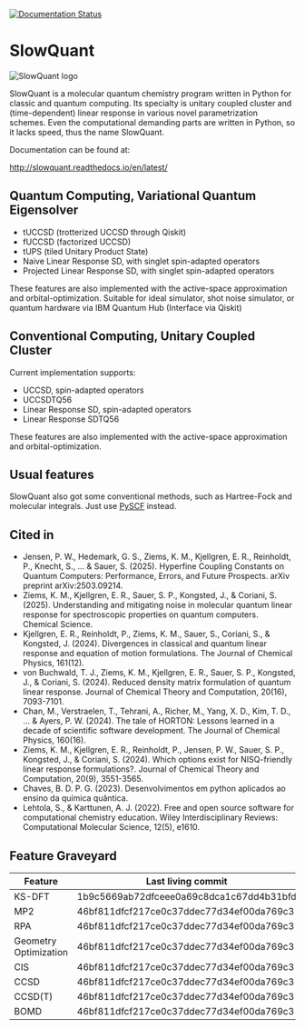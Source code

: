 [![Documentation Status](https://readthedocs.org/projects/slowquant/badge/?version=latest)](http://slowquant.readthedocs.io/en/latest/?badge=latest)

# SlowQuant

![SlowQuant logo](https://cloud.githubusercontent.com/assets/11976167/26658726/5e125b02-466c-11e7-8790-8412789fc9fb.jpg)

SlowQuant is a molecular quantum chemistry program written in Python for classic and quantum computing.
Its specialty is unitary coupled cluster and (time-dependent) linear response in various novel parametrization schemes.
Even the computational demanding parts are written in Python, so it lacks speed, thus the name SlowQuant.

Documentation can be found at:

http://slowquant.readthedocs.io/en/latest/

## Quantum Computing, Variational Quantum Eigensolver

- tUCCSD (trotterized UCCSD through Qiskit)
- fUCCSD (factorized UCCSD)
- tUPS (tiled Unitary Product State)
- Naive Linear Response SD, with singlet spin-adapted operators
- Projected Linear Response SD, with singlet spin-adapted operators

These features are also implemented with the active-space approximation and orbital-optimization.
Suitable for ideal simulator, shot noise simulator, or quantum hardware via IBM Quantum Hub (Interface via Qiskit)

## Conventional Computing, Unitary Coupled Cluster

Current implementation supports:

- UCCSD, spin-adapted operators
- UCCSDTQ56
- Linear Response SD, spin-adapted operators
- Linear Response SDTQ56

These features are also implemented with the active-space approximation and orbital-optimization.

## Usual features

SlowQuant also got some conventional methods, such as Hartree-Fock and molecular integrals.
Just use [PySCF](https://github.com/pyscf/pyscf) instead.

## Cited in

- Jensen, P. W., Hedemark, G. S., Ziems, K. M., Kjellgren, E. R., Reinholdt, P., Knecht, S., ... & Sauer, S. (2025). Hyperfine Coupling Constants on Quantum Computers: Performance, Errors, and Future Prospects. arXiv preprint arXiv:2503.09214.
- Ziems, K. M., Kjellgren, E. R., Sauer, S. P., Kongsted, J., & Coriani, S. (2025). Understanding and mitigating noise in molecular quantum linear response for spectroscopic properties on quantum computers. Chemical Science.
- Kjellgren, E. R., Reinholdt, P., Ziems, K. M., Sauer, S., Coriani, S., & Kongsted, J. (2024). Divergences in classical and quantum linear response and equation of motion formulations. The Journal of Chemical Physics, 161(12).
- von Buchwald, T. J., Ziems, K. M., Kjellgren, E. R., Sauer, S. P., Kongsted, J., & Coriani, S. (2024). Reduced density matrix formulation of quantum linear response. Journal of Chemical Theory and Computation, 20(16), 7093-7101.
- Chan, M., Verstraelen, T., Tehrani, A., Richer, M., Yang, X. D., Kim, T. D., ... & Ayers, P. W. (2024). The tale of HORTON: Lessons learned in a decade of scientific software development. The Journal of Chemical Physics, 160(16).
- Ziems, K. M., Kjellgren, E. R., Reinholdt, P., Jensen, P. W., Sauer, S. P., Kongsted, J., & Coriani, S. (2024). Which options exist for NISQ-friendly linear response formulations?. Journal of Chemical Theory and Computation, 20(9), 3551-3565.
- Chaves, B. D. P. G. (2023). Desenvolvimentos em python aplicados ao ensino da química quântica.
- Lehtola, S., & Karttunen, A. J. (2022). Free and open source software for computational chemistry education. Wiley Interdisciplinary Reviews: Computational Molecular Science, 12(5), e1610.

## Feature Graveyard

| Feature               | Last living commit                       |
|-----------------------|------------------------------------------|
| KS-DFT                | 1b9c5669ab72dfceee0a69c8dca1c67dd4b31bfd |
| MP2                   | 46bf811dfcf217ce0c37ddec77d34ef00da769c3 |
| RPA                   | 46bf811dfcf217ce0c37ddec77d34ef00da769c3 |
| Geometry Optimization | 46bf811dfcf217ce0c37ddec77d34ef00da769c3 |
| CIS                   | 46bf811dfcf217ce0c37ddec77d34ef00da769c3 |
| CCSD                  | 46bf811dfcf217ce0c37ddec77d34ef00da769c3 |
| CCSD(T)               | 46bf811dfcf217ce0c37ddec77d34ef00da769c3 |
| BOMD                  | 46bf811dfcf217ce0c37ddec77d34ef00da769c3 |
